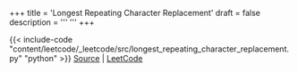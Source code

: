 +++
title = 'Longest Repeating Character Replacement'
draft = false
description =  '''
'''
+++

{{< include-code "content/leetcode/_leetcode/src/longest_repeating_character_replacement.py" "python" >}}
[Source](https://github.com/grind-rip/leetcode/blob/master/src/longest_repeating_character_replacement.py) | [LeetCode](https://leetcode.com/problems/longest-repeating-character-replacement)
